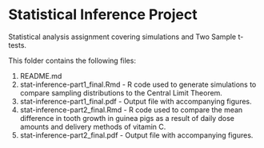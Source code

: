 # Statistical Inference Project

Statistical analysis assignment covering simulations and Two Sample t-tests. 
 
This folder contains the following files:
1. README.md
2. stat-inference-part1_final.Rmd - R code used to generate simulations to compare sampling distributions to the Central Limit Theorem.
3. stat-inference-part1_final.pdf - Output file with accompanying figures.
4. stat-inference-part2_final.Rmd - R code used to compare the mean difference in tooth growth in guinea pigs as a result of daily dose amounts and delivery methods of vitamin C.
5. stat-inference-part2_final.pdf - Output file with accompanying figures.
